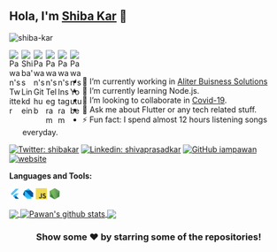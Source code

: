 ## Hola, I'm [Shiba Kar](https://shibaprasadkar786.web.app) 👋

<p align="left"> <img src="https://komarev.com/ghpvc/?username=shiba-kar&label=Views&color=blue&style=plastic" alt="shiba-kar" /> </p>

<a href="https://twitter.com/shibakar786">
  <img align="left" alt="Pawan's Twitter" width="22px" src="https://cdn.jsdelivr.net/npm/simple-icons@v3/icons/twitter.svg" />
</a>
<a href="https://linkedin.com/in/shivaprasadkar">
  <img align="left" alt="Shiba's Linkdein" width="22px" src="https://cdn.jsdelivr.net/npm/simple-icons@v3/icons/linkedin.svg" />
</a>
<a href="https://github.com/shiba-kar">
  <img align="left" alt="Pawan's Github" width="22px" src="https://cdn.jsdelivr.net/npm/simple-icons@v3/icons/github.svg" />
</a>
<a href="https://t.me/SPK787">
  <img align="left" alt="Pawan's Telegram" width="22px" src="https://cdn.jsdelivr.net/npm/simple-icons@v3/icons/telegram.svg" />
</a>
<a href="https://instagram.com/_devspk_/">
  <img align="left" alt="Pawan's Instagram" width="22px" src="https://cdn.jsdelivr.net/npm/simple-icons@v3/icons/instagram.svg" />
</a>

<a href="https://www.youtube.com/ThEGeEeK/">
  <img align="left" alt="Pawan's Youtube" width="22px" src="https://cdn.jsdelivr.net/npm/simple-icons@v3/icons/youtube.svg" />
</a>

<br/>
<br/>



- 🔭 I’m currently working in [Aliter Buisness Solutions](https://www.alitersolutions.com/)
- 🌱 I’m currently learning Node.js.
- 👯 I’m looking to collaborate in [Covid-19](https://github.com/Shiba-Kar/covid-19_tracker).
- 💬 Ask me about Flutter or any tech related stuff.
- ⚡ Fun fact: I spend almost 12 hours listening songs everyday.

[![Twitter: shibakar](https://img.shields.io/twitter/follow/shibakar786?style=social)](https://twitter.com/shibakar786)
[![Linkedin: shivaprasadkar](https://img.shields.io/badge/-shivaprasadkar-blue?style=flat-square&logo=Linkedin&logoColor=white&link=https://www.linkedin.com/in/shivaprasadkar/)](https://www.linkedin.com/in/shivaprasadkar/)
[![GitHub iampawan](https://img.shields.io/github/followers/shiba-kar?label=follow&style=social)](https://github.com/shiba-kar)
[![website](https://img.shields.io/badge/PortfolioWebsite-shiba_kar-2648ff?style=flat-square&logo=google-chrome)](https://shibaprasadkar786.web.app)


**Languages and Tools:**  

<code><img height="20" src="https://raw.githubusercontent.com/github/explore/80688e429a7d4ef2fca1e82350fe8e3517d3494d/topics/flutter/flutter.png"></code>
<code><img height="20" src="https://raw.githubusercontent.com/github/explore/80688e429a7d4ef2fca1e82350fe8e3517d3494d/topics/dart/dart.png"></code>
<code><img height="20" src="https://raw.githubusercontent.com/github/explore/80688e429a7d4ef2fca1e82350fe8e3517d3494d/topics/javascript/javascript.png"></code>
<img height="20" src="https://raw.githubusercontent.com/github/explore/80688e429a7d4ef2fca1e82350fe8e3517d3494d/topics/nodejs/nodejs.png"></code>    

<a href="https://github.com/shiba-kar">
  <img align="center" src="https://github-readme-stats.vercel.app/api/top-langs/?username=shiba-kar&theme=dark&hide_langs_below=1" />
</a>
<a href="https://github.com/shiba-kar">
 <img align="center" src="https://github-readme-stats.vercel.app/api?username=shiba-kar&show_icons=true&theme=dracula&line_height=27" alt="Pawan's github stats"/>
</a>

<a href="https://github.com/Shiba-Kar/covid-19_tracker">
 <img align="center" src="https://github-readme-stats.vercel.app/api/pin/?username=shiba-kar&repo=covid-19_tracker&theme=dark" />
</a>

<div align="center">

### Show some ❤️ by starring some of the repositories!

</div>

